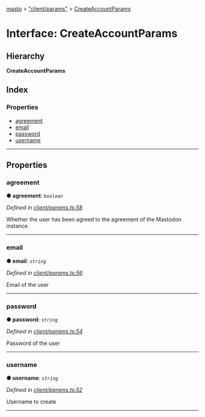 [masto](../README.md) > ["client/params"](../modules/_client_params_.md) > [CreateAccountParams](../interfaces/_client_params_.createaccountparams.md)

# Interface: CreateAccountParams

## Hierarchy

**CreateAccountParams**

## Index

### Properties

* [agreement](_client_params_.createaccountparams.md#agreement)
* [email](_client_params_.createaccountparams.md#email)
* [password](_client_params_.createaccountparams.md#password)
* [username](_client_params_.createaccountparams.md#username)

---

## Properties

<a id="agreement"></a>

###  agreement

**● agreement**: *`boolean`*

*Defined in [client/params.ts:58](https://github.com/neet/masto.js/blob/886ec98/src/client/params.ts#L58)*

Whether the user has been agreed to the agreement of the Mastodon instance

___
<a id="email"></a>

###  email

**● email**: *`string`*

*Defined in [client/params.ts:56](https://github.com/neet/masto.js/blob/886ec98/src/client/params.ts#L56)*

Email of the user

___
<a id="password"></a>

###  password

**● password**: *`string`*

*Defined in [client/params.ts:54](https://github.com/neet/masto.js/blob/886ec98/src/client/params.ts#L54)*

Password of the user

___
<a id="username"></a>

###  username

**● username**: *`string`*

*Defined in [client/params.ts:52](https://github.com/neet/masto.js/blob/886ec98/src/client/params.ts#L52)*

Username to create

___

